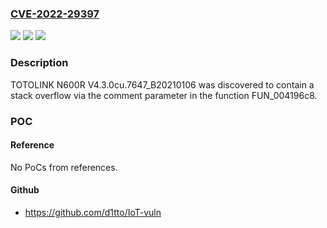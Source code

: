 ### [CVE-2022-29397](https://cve.mitre.org/cgi-bin/cvename.cgi?name=CVE-2022-29397)
![](https://img.shields.io/static/v1?label=Product&message=n%2Fa&color=blue)
![](https://img.shields.io/static/v1?label=Version&message=n%2Fa&color=blue)
![](https://img.shields.io/static/v1?label=Vulnerability&message=n%2Fa&color=brighgreen)

### Description

TOTOLINK N600R V4.3.0cu.7647_B20210106 was discovered to contain a stack overflow via the comment parameter in the function FUN_004196c8.

### POC

#### Reference
No PoCs from references.

#### Github
- https://github.com/d1tto/IoT-vuln

